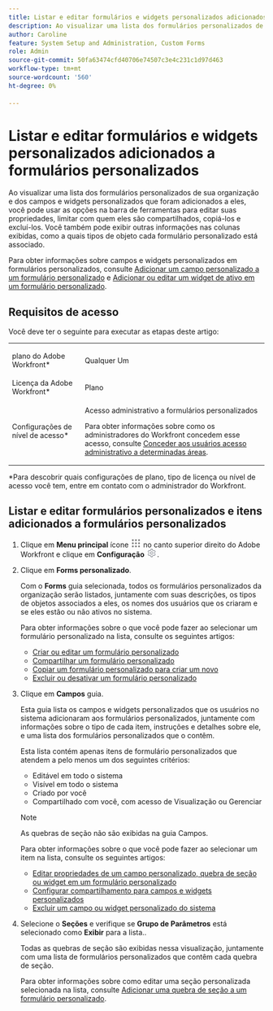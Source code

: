 ```yaml
---
title: Listar e editar formulários e widgets personalizados adicionados a formulários personalizados
description: Ao visualizar uma lista dos formulários personalizados de sua organização e dos campos e widgets personalizados que foram adicionados a eles, você pode usar as opções na barra de ferramentas para editar suas propriedades, limitar com quem eles são compartilhados, copiá-los e excluí-los. Você também pode exibir outras informações nas colunas exibidas, como a quais tipos de objeto cada formulário personalizado está associado.
author: Caroline
feature: System Setup and Administration, Custom Forms
role: Admin
source-git-commit: 50fa63474cfd40706e74507c3e4c231c1d97d463
workflow-type: tm+mt
source-wordcount: '560'
ht-degree: 0%

---
```



# Listar e editar formulários e widgets personalizados adicionados a formulários personalizados

Ao visualizar uma lista dos formulários personalizados de sua organização e dos campos e widgets personalizados que foram adicionados a eles, você pode usar as opções na barra de ferramentas para editar suas propriedades, limitar com quem eles são compartilhados, copiá-los e excluí-los. Você também pode exibir outras informações nas colunas exibidas, como a quais tipos de objeto cada formulário personalizado está associado.

Para obter informações sobre campos e widgets personalizados em formulários personalizados, consulte [Adicionar um campo personalizado a um formulário personalizado](../../../administration-and-setup/customize-workfront/create-manage-custom-forms/add-a-custom-field-to-a-custom-form.md) e [Adicionar ou editar um widget de ativo em um formulário personalizado](../../../administration-and-setup/customize-workfront/create-manage-custom-forms/add-widget-or-edit-its-properties-in-a-custom-form.md).

## Requisitos de acesso

Você deve ter o seguinte para executar as etapas deste artigo:

<table style="table-layout:auto"> 
 <col> 
 <col> 
 <tbody> 
  <tr data-mc-conditions=""> 
   <td role="rowheader"> <p>plano do Adobe Workfront*</p> </td> 
   <td>Qualquer Um</td> 
  </tr> 
  <tr> 
   <td role="rowheader">Licença da Adobe Workfront*</td> 
   <td>Plano</td> 
  </tr> 
  <tr data-mc-conditions=""> 
   <td role="rowheader">Configurações de nível de acesso*</td> 
   <td> <p>Acesso administrativo a formulários personalizados</p> <p>Para obter informações sobre como os administradores do Workfront concedem esse acesso, consulte <a href="../../../administration-and-setup/add-users/configure-and-grant-access/grant-users-admin-access-certain-areas.md" class="MCXref xref">Conceder aos usuários acesso administrativo a determinadas áreas</a>.</p> </td> 
  </tr> 
 </tbody> 
</table>

&#42;Para descobrir quais configurações de plano, tipo de licença ou nível de acesso você tem, entre em contato com o administrador do Workfront.

## Listar e editar formulários personalizados e itens adicionados a formulários personalizados

1. Clique em **Menu principal** ícone ![](assets/main-menu-icon.png) no canto superior direito do Adobe Workfront e clique em **Configuração** ![](assets/gear-icon-settings.png).

1. Clique em **Forms personalizado**.

   Com o **Forms** guia selecionada, todos os formulários personalizados da organização serão listados, juntamente com suas descrições, os tipos de objetos associados a eles, os nomes dos usuários que os criaram e se eles estão ou não ativos no sistema.

   Para obter informações sobre o que você pode fazer ao selecionar um formulário personalizado na lista, consulte os seguintes artigos:

   * [Criar ou editar um formulário personalizado](../../../administration-and-setup/customize-workfront/create-manage-custom-forms/create-or-edit-a-custom-form.md)
   * [Compartilhar um formulário personalizado](../../../administration-and-setup/customize-workfront/create-manage-custom-forms/share-access-to-a-custom-form.md)
   * [Copiar um formulário personalizado para criar um novo](../../../administration-and-setup/customize-workfront/create-manage-custom-forms/copy-custom-form-to-create-a-new-one.md)
   * [Excluir ou desativar um formulário personalizado](../../../administration-and-setup/customize-workfront/create-manage-custom-forms/delete-or-deactivate-a-custom-form.md)

1. Clique em **Campos** guia.

   Esta guia lista os campos e widgets personalizados que os usuários no sistema adicionaram aos formulários personalizados, juntamente com informações sobre o tipo de cada item, instruções e detalhes sobre ele, e uma lista dos formulários personalizados que o contêm.

   Esta lista contém apenas itens de formulário personalizados que atendem a pelo menos um dos seguintes critérios:

   * Editável em todo o sistema
   * Visível em todo o sistema
   * Criado por você
   * Compartilhado com você, com acesso de Visualização ou Gerenciar

   >[!NOTE]
   >
   >As quebras de seção não são exibidas na guia Campos.

   Para obter informações sobre o que você pode fazer ao selecionar um item na lista, consulte os seguintes artigos:

   * [Editar propriedades de um campo personalizado, quebra de seção ou widget em um formulário personalizado](../../../administration-and-setup/customize-workfront/create-manage-custom-forms/edit-a-custom-field.md)
   * [Configurar compartilhamento para campos e widgets personalizados](../../../administration-and-setup/customize-workfront/create-manage-custom-forms/configure-sharing-for-a-custom-field.md)
   * [Excluir um campo ou widget personalizado do sistema](../../../administration-and-setup/customize-workfront/create-manage-custom-forms/delete-a-custom-field.md)

1. Selecione o **Seções** e verifique se **Grupo de Parâmetros** está selecionado como **Exibir** para a lista..

   Todas as quebras de seção são exibidas nessa visualização, juntamente com uma lista de formulários personalizados que contêm cada quebra de seção.

   Para obter informações sobre como editar uma seção personalizada selecionada na lista, consulte [Adicionar uma quebra de seção a um formulário personalizado](../../../administration-and-setup/customize-workfront/create-manage-custom-forms/add-a-section-break-to-a-custom-form.md).

